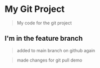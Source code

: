  # My Git Project

 > My code for the git project

 ## I'm in the feature branch
 
 >added to main branch on github again

 >made changes for git pull demo
